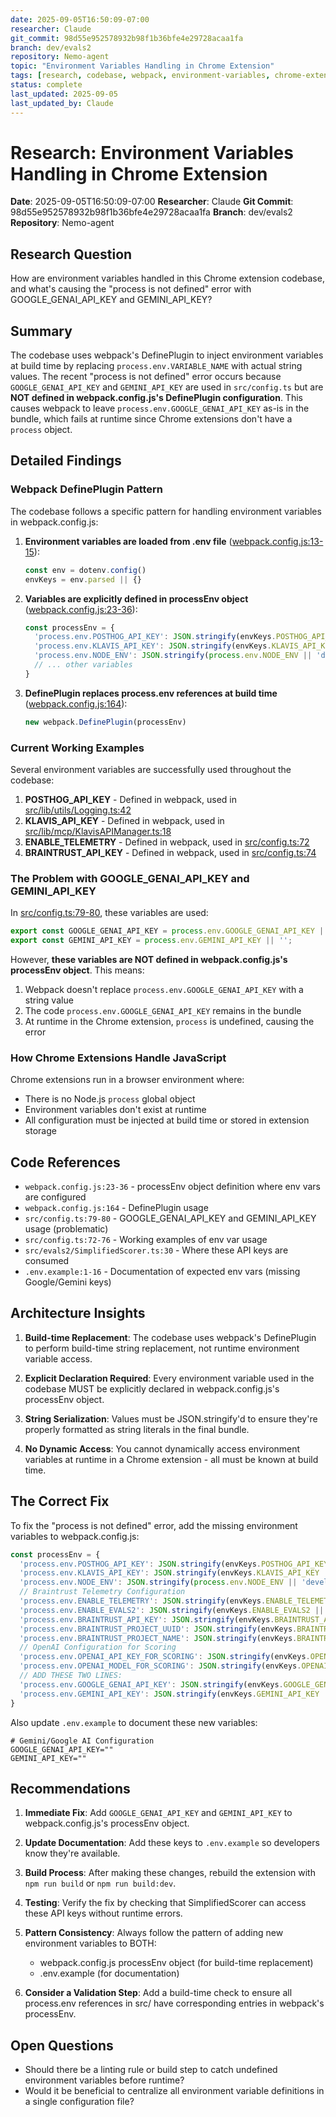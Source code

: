 ```yaml
---
date: 2025-09-05T16:50:09-07:00
researcher: Claude
git_commit: 98d55e952578932b98f1b36bfe4e29728acaa1fa
branch: dev/evals2
repository: Nemo-agent
topic: "Environment Variables Handling in Chrome Extension"
tags: [research, codebase, webpack, environment-variables, chrome-extension, process-env]
status: complete
last_updated: 2025-09-05
last_updated_by: Claude
---
```


# Research: Environment Variables Handling in Chrome Extension

**Date**: 2025-09-05T16:50:09-07:00
**Researcher**: Claude
**Git Commit**: 98d55e952578932b98f1b36bfe4e29728acaa1fa
**Branch**: dev/evals2
**Repository**: Nemo-agent

## Research Question
How are environment variables handled in this Chrome extension codebase, and what's causing the "process is not defined" error with GOOGLE_GENAI_API_KEY and GEMINI_API_KEY?

## Summary
The codebase uses webpack's DefinePlugin to inject environment variables at build time by replacing `process.env.VARIABLE_NAME` with actual string values. The recent "process is not defined" error occurs because `GOOGLE_GENAI_API_KEY` and `GEMINI_API_KEY` are used in `src/config.ts` but are **NOT defined in webpack.config.js's DefinePlugin configuration**. This causes webpack to leave `process.env.GOOGLE_GENAI_API_KEY` as-is in the bundle, which fails at runtime since Chrome extensions don't have a `process` object.

## Detailed Findings

### Webpack DefinePlugin Pattern

The codebase follows a specific pattern for handling environment variables in webpack.config.js:

1. **Environment variables are loaded from .env file** ([webpack.config.js:13-15](webpack.config.js#L13-L15)):
   ```javascript
   const env = dotenv.config()
   envKeys = env.parsed || {}
   ```

2. **Variables are explicitly defined in processEnv object** ([webpack.config.js:23-36](webpack.config.js#L23-L36)):
   ```javascript
   const processEnv = {
     'process.env.POSTHOG_API_KEY': JSON.stringify(envKeys.POSTHOG_API_KEY || ''),
     'process.env.KLAVIS_API_KEY': JSON.stringify(envKeys.KLAVIS_API_KEY || ''),
     'process.env.NODE_ENV': JSON.stringify(process.env.NODE_ENV || 'development'),
     // ... other variables
   }
   ```

3. **DefinePlugin replaces process.env references at build time** ([webpack.config.js:164](webpack.config.js#L164)):
   ```javascript
   new webpack.DefinePlugin(processEnv)
   ```

### Current Working Examples

Several environment variables are successfully used throughout the codebase:

1. **POSTHOG_API_KEY** - Defined in webpack, used in [src/lib/utils/Logging.ts:42](src/lib/utils/Logging.ts#L42)
2. **KLAVIS_API_KEY** - Defined in webpack, used in [src/lib/mcp/KlavisAPIManager.ts:18](src/lib/mcp/KlavisAPIManager.ts#L18)
3. **ENABLE_TELEMETRY** - Defined in webpack, used in [src/config.ts:72](src/config.ts#L72)
4. **BRAINTRUST_API_KEY** - Defined in webpack, used in [src/config.ts:74](src/config.ts#L74)

### The Problem with GOOGLE_GENAI_API_KEY and GEMINI_API_KEY

In [src/config.ts:79-80](src/config.ts#L79-80), these variables are used:
```typescript
export const GOOGLE_GENAI_API_KEY = process.env.GOOGLE_GENAI_API_KEY || '';
export const GEMINI_API_KEY = process.env.GEMINI_API_KEY || '';
```

However, **these variables are NOT defined in webpack.config.js's processEnv object**. This means:
1. Webpack doesn't replace `process.env.GOOGLE_GENAI_API_KEY` with a string value
2. The code `process.env.GOOGLE_GENAI_API_KEY` remains in the bundle
3. At runtime in the Chrome extension, `process` is undefined, causing the error

### How Chrome Extensions Handle JavaScript

Chrome extensions run in a browser environment where:
- There is no Node.js `process` global object
- Environment variables don't exist at runtime
- All configuration must be injected at build time or stored in extension storage

## Code References
- `webpack.config.js:23-36` - processEnv object definition where env vars are configured
- `webpack.config.js:164` - DefinePlugin usage
- `src/config.ts:79-80` - GOOGLE_GENAI_API_KEY and GEMINI_API_KEY usage (problematic)
- `src/config.ts:72-76` - Working examples of env var usage
- `src/evals2/SimplifiedScorer.ts:30` - Where these API keys are consumed
- `.env.example:1-16` - Documentation of expected env vars (missing Google/Gemini keys)

## Architecture Insights

1. **Build-time Replacement**: The codebase uses webpack's DefinePlugin to perform build-time string replacement, not runtime environment variable access.

2. **Explicit Declaration Required**: Every environment variable used in the codebase MUST be explicitly declared in webpack.config.js's processEnv object.

3. **String Serialization**: Values must be JSON.stringify'd to ensure they're properly formatted as string literals in the final bundle.

4. **No Dynamic Access**: You cannot dynamically access environment variables at runtime in a Chrome extension - all must be known at build time.

## The Correct Fix

To fix the "process is not defined" error, add the missing environment variables to webpack.config.js:

```javascript
const processEnv = {
  'process.env.POSTHOG_API_KEY': JSON.stringify(envKeys.POSTHOG_API_KEY || ''),
  'process.env.KLAVIS_API_KEY': JSON.stringify(envKeys.KLAVIS_API_KEY || ''),
  'process.env.NODE_ENV': JSON.stringify(process.env.NODE_ENV || 'development'),
  // Braintrust Telemetry Configuration
  'process.env.ENABLE_TELEMETRY': JSON.stringify(envKeys.ENABLE_TELEMETRY || 'false'),
  'process.env.ENABLE_EVALS2': JSON.stringify(envKeys.ENABLE_EVALS2 || 'false'),
  'process.env.BRAINTRUST_API_KEY': JSON.stringify(envKeys.BRAINTRUST_API_KEY || ''),
  'process.env.BRAINTRUST_PROJECT_UUID': JSON.stringify(envKeys.BRAINTRUST_PROJECT_UUID || ''),
  'process.env.BRAINTRUST_PROJECT_NAME': JSON.stringify(envKeys.BRAINTRUST_PROJECT_NAME || 'browseros-agent-online'),
  // OpenAI Configuration for Scoring
  'process.env.OPENAI_API_KEY_FOR_SCORING': JSON.stringify(envKeys.OPENAI_API_KEY_FOR_SCORING || ''),
  'process.env.OPENAI_MODEL_FOR_SCORING': JSON.stringify(envKeys.OPENAI_MODEL_FOR_SCORING || 'gpt-4o'),
  // ADD THESE TWO LINES:
  'process.env.GOOGLE_GENAI_API_KEY': JSON.stringify(envKeys.GOOGLE_GENAI_API_KEY || ''),
  'process.env.GEMINI_API_KEY': JSON.stringify(envKeys.GEMINI_API_KEY || '')
}
```

Also update `.env.example` to document these new variables:
```
# Gemini/Google AI Configuration
GOOGLE_GENAI_API_KEY=""
GEMINI_API_KEY=""
```

## Recommendations

1. **Immediate Fix**: Add `GOOGLE_GENAI_API_KEY` and `GEMINI_API_KEY` to webpack.config.js's processEnv object.

2. **Update Documentation**: Add these keys to `.env.example` so developers know they're available.

3. **Build Process**: After making these changes, rebuild the extension with `npm run build` or `npm run build:dev`.

4. **Testing**: Verify the fix by checking that SimplifiedScorer can access these API keys without runtime errors.

5. **Pattern Consistency**: Always follow the pattern of adding new environment variables to BOTH:
   - webpack.config.js processEnv object (for build-time replacement)
   - .env.example (for documentation)

6. **Consider a Validation Step**: Add a build-time check to ensure all process.env references in src/ have corresponding entries in webpack's processEnv.

## Open Questions
- Should there be a linting rule or build step to catch undefined environment variables before runtime?
- Would it be beneficial to centralize all environment variable definitions in a single configuration file?